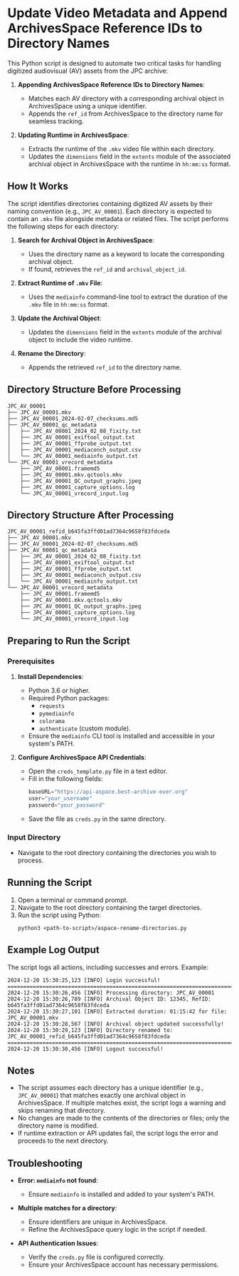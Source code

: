 # Update Video Metadata and Append ArchivesSpace Reference IDs to Directory Names

This Python script is designed to automate two critical tasks for handling digitized audiovisual (AV) assets from the JPC archive:

1. **Appending ArchivesSpace Reference IDs to Directory Names**:
   - Matches each AV directory with a corresponding archival object in ArchivesSpace using a unique identifier.
   - Appends the `ref_id` from ArchivesSpace to the directory name for seamless tracking.

2. **Updating Runtime in ArchivesSpace**:
   - Extracts the runtime of the `.mkv` video file within each directory.
   - Updates the `dimensions` field in the `extents` module of the associated archival object in ArchivesSpace with the runtime in `hh:mm:ss` format.

## How It Works

The script identifies directories containing digitized AV assets by their naming convention (e.g., `JPC_AV_00001`). Each directory is expected to contain an `.mkv` file alongside metadata or related files. The script performs the following steps for each directory:

1. **Search for Archival Object in ArchivesSpace**:
   - Uses the directory name as a keyword to locate the corresponding archival object.
   - If found, retrieves the `ref_id` and `archival_object_id`.

2. **Extract Runtime of `.mkv` File**:
   - Uses the `mediainfo` command-line tool to extract the duration of the `.mkv` file in `hh:mm:ss` format.

3. **Update the Archival Object**:
   - Updates the `dimensions` field in the `extents` module of the archival object to include the video runtime.

4. **Rename the Directory**:
   - Appends the retrieved `ref_id` to the directory name.

## Directory Structure Before Processing

```
JPC_AV_00001
├── JPC_AV_00001.mkv
├── JPC_AV_00001_2024-02-07_checksums.md5
├── JPC_AV_00001_qc_metadata
│   ├── JPC_AV_00001_2024_02_08_fixity.txt
│   ├── JPC_AV_00001_exiftool_output.txt
│   ├── JPC_AV_00001_ffprobe_output.txt
│   ├── JPC_AV_00001_mediaconch_output.csv
│   └── JPC_AV_00001_mediainfo_output.txt
└── JPC_AV_00001_vrecord_metadata
    ├── JPC_AV_00001.framemd5
    ├── JPC_AV_00001.mkv.qctools.mkv
    ├── JPC_AV_00001_QC_output_graphs.jpeg
    ├── JPC_AV_00001_capture_options.log
    └── JPC_AV_00001_vrecord_input.log
```

## Directory Structure After Processing

```
JPC_AV_00001_refid_b645fa3ffd01ad7364c9658f83fdceda
├── JPC_AV_00001.mkv
├── JPC_AV_00001_2024-02-07_checksums.md5
├── JPC_AV_00001_qc_metadata
│   ├── JPC_AV_00001_2024_02_08_fixity.txt
│   ├── JPC_AV_00001_exiftool_output.txt
│   ├── JPC_AV_00001_ffprobe_output.txt
│   ├── JPC_AV_00001_mediaconch_output.csv
│   └── JPC_AV_00001_mediainfo_output.txt
└── JPC_AV_00001_vrecord_metadata
    ├── JPC_AV_00001.framemd5
    ├── JPC_AV_00001.mkv.qctools.mkv
    ├── JPC_AV_00001_QC_output_graphs.jpeg
    ├── JPC_AV_00001_capture_options.log
    └── JPC_AV_00001_vrecord_input.log
```

## Preparing to Run the Script

### Prerequisites

1. **Install Dependencies**:
   - Python 3.6 or higher.
   - Required Python packages:
     - `requests`
     - `pymediainfo`
     - `colorama`
     - `authenticate` (custom module).
   - Ensure the `mediainfo` CLI tool is installed and accessible in your system's PATH.

2. **Configure ArchivesSpace API Credentials**:
   - Open the `creds_template.py` file in a text editor.
   - Fill in the following fields:
     ```python
     baseURL="https://api-aspace.best-archive-ever.org"
     user="your_username"
     password="your_password"
     ```
   - Save the file as `creds.py` in the same directory.

### Input Directory

- Navigate to the root directory containing the directories you wish to process.

## Running the Script

1. Open a terminal or command prompt.
2. Navigate to the root directory containing the target directories.
3. Run the script using Python:
   ```
   python3 <path-to-script>/aspace-rename-directories.py
   ```

## Example Log Output

The script logs all actions, including successes and errors. Example:

```
2024-12-20 15:30:25,123 [INFO] Login successful!
===============================================================================
2024-12-20 15:30:26,456 [INFO] Processing directory: JPC_AV_00001
2024-12-20 15:30:26,789 [INFO] Archival Object ID: 12345, RefID: b645fa3ffd01ad7364c9658f83fdceda
2024-12-20 15:30:27,101 [INFO] Extracted duration: 01:15:42 for file: JPC_AV_00001.mkv
2024-12-20 15:30:28,567 [INFO] Archival object updated successfully!
2024-12-20 15:30:29,123 [INFO] Directory renamed to: JPC_AV_00001_refid_b645fa3ffd01ad7364c9658f83fdceda
===============================================================================
2024-12-20 15:30:30,456 [INFO] Logout successful!
```

## Notes

- The script assumes each directory has a unique identifier (e.g., `JPC_AV_00001`) that matches exactly one archival object in ArchivesSpace. If multiple matches exist, the script logs a warning and skips renaming that directory.
- No changes are made to the contents of the directories or files; only the directory name is modified.
- If runtime extraction or API updates fail, the script logs the error and proceeds to the next directory.

## Troubleshooting

- **Error: `mediainfo` not found**:
  - Ensure `mediainfo` is installed and added to your system's PATH.

- **Multiple matches for a directory**:
  - Ensure identifiers are unique in ArchivesSpace.
  - Refine the ArchivesSpace query logic in the script if needed.

- **API Authentication Issues**:
  - Verify the `creds.py` file is configured correctly.
  - Ensure your ArchivesSpace account has necessary permissions.

